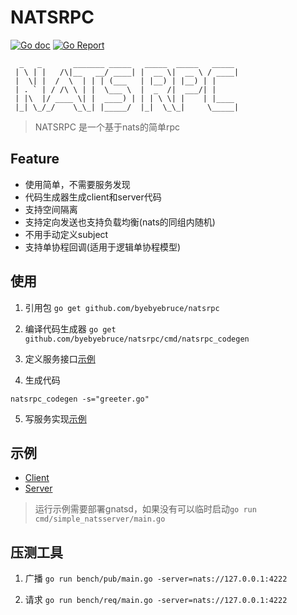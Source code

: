 # NATSRPC
[![Go doc](https://img.shields.io/badge/go.dev-reference-brightgreen?logo=go&logoColor=white&style=flat)](https://pkg.go.dev/github.com/byebyebruce/natsrpc)
[![Go Report](https://goreportcard.com/badge/github.com/byebyebruce/natsrpc)](https://goreportcard.com/report/github.com/byebyebruce/natsrpc)

```
  _   _       _______ _____   _____  _____   _____ 
 | \ | |   /\|__   __/ ____| |  __ \|  __ \ / ____|
 |  \| |  /  \  | | | (___   | |__) | |__) | |     
 | . ` | / /\ \ | |  \___ \  |  _  /|  ___/| |     
 | |\  |/ ____ \| |  ____) | | | \ \| |    | |____ 
 |_| \_/_/    \_\_| |_____/  |_|  \_\_|     \_____|
```
> NATSRPC 是一个基于nats的简单rpc

## Feature
* 使用简单，不需要服务发现
* 代码生成器生成client和server代码
* 支持空间隔离
* 支持定向发送也支持负载均衡(nats的同组内随机)
* 不用手动定义subject
* 支持单协程回调(适用于逻辑单协程模型)

## 使用
1. 引用包 `go get github.com/byebyebruce/natsrpc`
2. 编译代码生成器 `go get github.com/byebyebruce/natsrpc/cmd/natsrpc_codegen`
3. 定义服务接口[示例](testdata/greeter.go)

4. 生成代码
```shell
natsrpc_codegen -s="greeter.go"
```
5. 写服务实现[示例](example/example_greeter.go)
## 示例
* [Client](example/client/main.go)
* [Server](example/server/main.go)
> 运行示例需要部署gnatsd，如果没有可以临时启动`go run cmd/simple_natsserver/main.go`

## 压测工具
1. 广播 `go run bench/pub/main.go -server=nats://127.0.0.1:4222`

2. 请求 `go run bench/req/main.go -server=nats://127.0.0.1:4222`